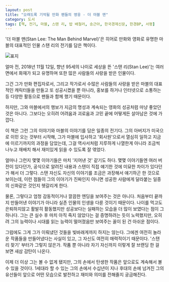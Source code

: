 ```yaml
---
layout: post
title: "오래도록 기억될 만화 팬들의 영웅 - 더 마블 맨"
category: 도서
tags: [책, 전기, 마블, 스탠 리, 밥 배철러, 송근아, 한국경제신문, 한경BP, 서평]
---
```


'더 마블 맨(Stan Lee: The Man Behind Marvel)'은
히어로 만화와 영화로 유명한 마블의 대표적인 인물 스탠 리의 전기를 담은 책이다.

![표지](https://lh3.googleusercontent.com/Be4MRodKSNXwtPys-fos5dp6AbuQqSmSF3IdZkRBYH9JbUk3QYZcouMSu32DKgXNXcV3x2vapEcMlw=s480)

얼마 전, 2018년 11월 12일, 향년 95세의 나이로 세상을 뜬 '스탠 리(Stan Lee)'는
여러 면에서 화재가 되고 유명하며 또한 많은 사람들의 사랑을 받은 인물이다.

그건 그가 만화 편집자로서, 그리고 작가로서 수많은 사람들의 사랑을 받은
마블의 대표적인 캐릭터들을 만들고 또 성공시켰을 뿐 아니라,
홍보를 하거나 인터넷으로 소통하는 등
다양한 활동으로 팬들과 함께 했기 때문이다.

하지만, 그와 마블에서의 행보가
지금의 명성과 계속되는 영화의 성공처럼 마냥 좋았던 것은 아니다.
그보다는 오히려 어려움과 괴로움과 고민 끝에
어떻게든 살아남은 것에 가깝다.

이 책은 그런 그의 이야기와 마블의 이야기를 담은 일종의 전기다.
그의 아버지가 미국으로 이민 오는 것부터 시작해,
그가 마블에 입사하고 '회사원'으로서 열심히 일하고 지금에 이르기까지의 과정을 담았는데,
그걸 역사서처럼 지루하게 나열한게 아니라
조금씩 나누고 재배치 해서 재미있게 읽을 수 있도록 잘 엮었다.

얼마나 그런지 몇몇 이야기들은 마치 '지어낸 것' 같기도 하다.
몇몇 이야기들엔 여러 버전이 있다던가,
공식으로 알려진 내용과 스탠이 직접 얘기한 것에 미묘한 차이가 있다던가 해서 더 그렇다.
스탠 자신도 자신의 이야기를 조금은 과장해서 얘기하곤 한 것으로 보이는데,
이런 점들이 그의 이야기가 진짜인지 아니면 성공한 사람에게 달라붙는 일종의 신화같은 것인지 헷갈리게 한다.

물론, 그렇다고 엄청 감동적이거나 깔끔한 엔딩을 보여주는 것은 아니다.
처음부터 끝까지 만들어낸 이야기가 아니라 실존 인물의 인생을 다룬 것이기 때문이다.
나이를 먹고도 은퇴하지않고 활발히 활동했지만
성공보다는 실패하는 모습을 더 많이 보였다는 점이 그 하나다.
그는 큰 실수 후 마치 아직 죽지 않았다는 걸 증명하려는 듯이 노력했지만,
오히려 그의 능력이나 시대를 읽는 능력이 떨어졌음만 보여주는 꼴이 된 건 아쉬운 점이다.

그럼에도 그게 그가 이뤄냈던 것들을 빛바래게까지 하지는 않는다.
그에겐 여전히 놀라운 작품들을 만들어냈다는 사실이 있고,
그 자신도 여전히 매력적이기 때문이다.
'스탠 리 찾기' 부터가 그렇지 않은가.
작품 뿐 아니라 자기 자신까지 이렇게 잘 브랜딩 한 걸 보면 새삼 감탄이 나온다.

이제 더 이상 그는 볼 수 없게 됐지만,
그의 손에서 탄생한 작품은 앞으로도 계속해서 볼 수 있을 것이다.
1세대라 할 수 있는 그의 손에서 수십년이 지나 후대의 손에 넘겨진 그의 유산들이
앞으로 어떤 모습으로 발전하고 재미와 의미를 전해줄지 궁금해진다.
